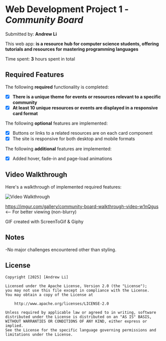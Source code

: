# Web Development Project 1 - *Community Board*

Submitted by: **Andrew Li**

This web app: **is a resource hub for computer science students, offering tutorials and resources for mastering programming languages**

Time spent: **3** hours spent in total

## Required Features

The following **required** functionality is completed:

- [X] **There is a unique theme for events or resources relevant to a specific community**
- [X] **At least 10 unique resources or events are displayed in a responsive card format**

The following **optional** features are implemented:

- [X] Buttons or links to a related resources are on each card component
- [X] The site is responsive for both desktop and mobile formats

The following **additional** features are implemented:

* [X] Added hover, fade-in and page-load animations

## Video Walkthrough

Here's a walkthrough of implemented required features:

<img src='https://media3.giphy.com/media/v1.Y2lkPTc5MGI3NjExMThweHR2ZGNvbG4xZDF2a3U5cXA5NmR5NmJiOXY0dGxlN2o4bGc3YSZlcD12MV9pbnRlcm5hbF9naWZfYnlfaWQmY3Q9Zw/CJG2vtZNofsPx92Xvu/giphy.gif' title='Video Walkthrough' width='' alt='Video Walkthrough' />

https://imgur.com/gallery/community-board-walkthrough-video-w1nQgus  <-- For better viewing (non-blurry)

<!-- Replace this with whatever GIF tool you used! -->
GIF created with ScreenToGif & Giphy
<!-- Recommended tools:
[Kap](https://getkap.co/) for macOS
[ScreenToGif](https://www.screentogif.com/) for Windows
[peek](https://github.com/phw/peek) for Linux. -->

## Notes

-No major challenges encountered other than styling.

## License

    Copyright [2025] [Andrew Li]

    Licensed under the Apache License, Version 2.0 (the "License");
    you may not use this file except in compliance with the License.
    You may obtain a copy of the License at

        http://www.apache.org/licenses/LICENSE-2.0

    Unless required by applicable law or agreed to in writing, software
    distributed under the License is distributed on an "AS IS" BASIS,
    WITHOUT WARRANTIES OR CONDITIONS OF ANY KIND, either express or implied.
    See the License for the specific language governing permissions and
    limitations under the License.
